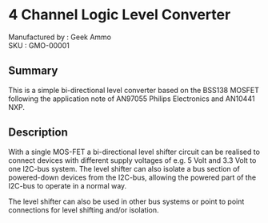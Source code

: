 4 Channel Logic Level Converter
================================
Manufactured by : Geek Ammo  
SKU : GMO-00001

Summary
-------
This is a simple bi-directional level converter based on the BSS138 MOSFET following the application note of AN97055 Philips Electronics and AN10441 NXP.

Description
-----------
With a single MOS-FET a bi-directional level shifter circuit can be realised to connect devices with different supply voltages of e.g. 5 Volt and 3.3 Volt to one I2C-bus system. The level shifter can also isolate a bus section of powered-down devices from the I2C-bus, allowing the powered part of the I2C-bus to operate in a normal way.

The level shifter can also be used in other bus systems or point to point connections for level shifting and/or isolation.
